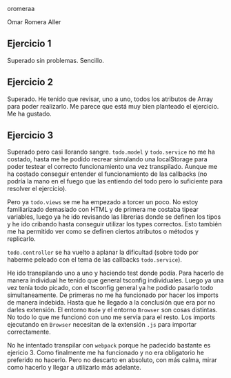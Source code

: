 oromeraa

Omar Romera Aller

## Ejercicio 1 
Superado sin problemas. Sencillo.

## Ejercicio 2 
Superado. He tenido que revisar, uno a uno, todos los atributos de Array para poder realizarlo. Me parece que está muy bien planteado el ejercicio. Me ha gustado.

## Ejercicio 3 
Superado pero casi llorando sangre. `todo.model` y `todo.service` no me ha costado, hasta me he podido recrear simulando una localStorage para poder testear el correcto funcionamiento una vez transpilado. Aunque me ha costado conseguir entender el funcionamiento de las callbacks (no podría la mano en el fuego que las entiendo del todo pero lo suficiente para resolver el ejercicio). 

Pero ya `todo.views` se me ha empezado a torcer un poco. No estoy familiarizado demasiado con HTML y de primera me costaba tipear variables, luego ya he ido revisando las librerias donde se definen los tipos y he ido cribando hasta conseguir utilizar los types correctos. Esto también me ha permitido ver como se definen ciertos atributos o métodos y replicarlo. 

`todo.controller` se ha vuelto a aplanar la dificultad (sobre todo por haberme peleado con el tema de las callbacks `todo.service`). 

He ido transpilando uno a uno y haciendo test donde podía. Para hacerlo de manera individual he tenido que general tsconfig individuales. Luego ya una vez tenía todo picado, con el tsconfig general ya he podido pasarlo todo simultaneamente. De primeras no me ha funcionado por hacer los imports de manera indebida. Hasta que he llegado a la conclusión que era por no darles extensión. El entorno `Node` y el entorno `Browser` son cosas distintas. No todo lo que me funcionó con uno me servía para el resto. Los imports ejecutando en `Browser` necesitan de la extensión `.js` para importar correctamente.

No he intentado transpilar con `webpack` porque he padecido bastante es ejericio 3. Como finalmente me ha funcionado y no era obligatorio he preferido no hacerlo. Pero no descarto en absoluto, con más calma, mirar como hacerlo y llegar a utilizarlo más adelante.